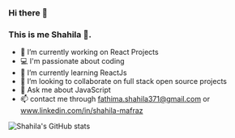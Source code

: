 ### Hi there 👋

### This is me Shahila :woman:.


- 🔭 I’m currently working on React Projects
- :computer: I'm passionate about coding
- 🌱 I’m currently learning ReactJs
- 👯 I’m looking to collaborate on full stack open source projects
- 💬 Ask me about JavaScript
- :mailbox: contact me through fathima.shahila371@gmail.com or www.linkedin.com/in/shahila-mafraz


![Shahila's GitHub stats](https://github-readme-stats.vercel.app/api?username=Shahila1990&show_icons=true&theme=radical)



